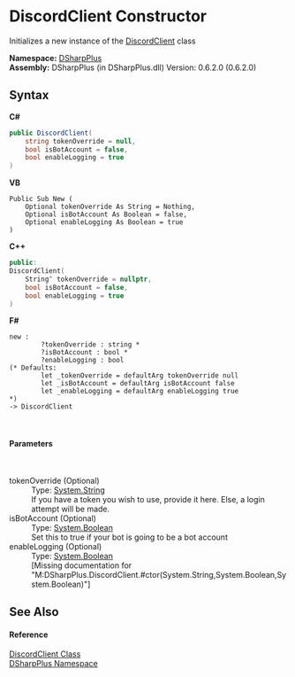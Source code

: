 # DiscordClient Constructor 
 

Initializes a new instance of the <a href="8f8cbf24-03e9-53cc-389f-2ba10a699065">DiscordClient</a> class

**Namespace:**&nbsp;<a href="503971eb-de5e-a570-9922-de9500a9b1cc">DSharpPlus</a><br />**Assembly:**&nbsp;DSharpPlus (in DSharpPlus.dll) Version: 0.6.2.0 (0.6.2.0)

## Syntax

**C#**<br />
``` C#
public DiscordClient(
	string tokenOverride = null,
	bool isBotAccount = false,
	bool enableLogging = true
)
```

**VB**<br />
``` VB
Public Sub New ( 
	Optional tokenOverride As String = Nothing,
	Optional isBotAccount As Boolean = false,
	Optional enableLogging As Boolean = true
)
```

**C++**<br />
``` C++
public:
DiscordClient(
	String^ tokenOverride = nullptr, 
	bool isBotAccount = false, 
	bool enableLogging = true
)
```

**F#**<br />
``` F#
new : 
        ?tokenOverride : string * 
        ?isBotAccount : bool * 
        ?enableLogging : bool 
(* Defaults:
        let _tokenOverride = defaultArg tokenOverride null
        let _isBotAccount = defaultArg isBotAccount false
        let _enableLogging = defaultArg enableLogging true
*)
-> DiscordClient
```

<br />

#### Parameters
&nbsp;<dl><dt>tokenOverride (Optional)</dt><dd>Type: <a href="http://msdn2.microsoft.com/en-us/library/s1wwdcbf" target="_blank">System.String</a><br />If you have a token you wish to use, provide it here. Else, a login attempt will be made.</dd><dt>isBotAccount (Optional)</dt><dd>Type: <a href="http://msdn2.microsoft.com/en-us/library/a28wyd50" target="_blank">System.Boolean</a><br />Set this to true if your bot is going to be a bot account</dd><dt>enableLogging (Optional)</dt><dd>Type: <a href="http://msdn2.microsoft.com/en-us/library/a28wyd50" target="_blank">System.Boolean</a><br />\[Missing <param name="enableLogging"/> documentation for "M:DSharpPlus.DiscordClient.#ctor(System.String,System.Boolean,System.Boolean)"\]</dd></dl>

## See Also


#### Reference
<a href="8f8cbf24-03e9-53cc-389f-2ba10a699065">DiscordClient Class</a><br /><a href="503971eb-de5e-a570-9922-de9500a9b1cc">DSharpPlus Namespace</a><br />